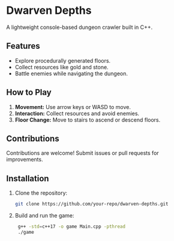 # Dwarven Depths

A lightweight console-based dungeon crawler built in C++.

## Features
- Explore procedurally generated floors.
- Collect resources like gold and stone.
- Battle enemies while navigating the dungeon.

## How to Play
1. **Movement:** Use arrow keys or WASD to move.
2. **Interaction:** Collect resources and avoid enemies.
3. **Floor Change:** Move to stairs to ascend or descend floors.


## Contributions
Contributions are welcome! Submit issues or pull requests for improvements.

## Installation
1. Clone the repository:
   ```bash
   git clone https://github.com/your-repo/dwarven-depths.git
2. Build and run the game:
   ```bash
    g++ -std=c++17 -o game Main.cpp -pthread
    ./game

    

